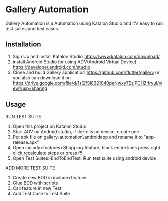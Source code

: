 # Gallery Automation
Gallery Automation is a Automation using Katalon Studio and it's easy to run test suites and test cases.

## Installation
1. Sign Up and Install Katalon Studio
https://www.katalon.com/download/
2. install Android Studio for using ADV(Android Virtual Device)
https://developer.android.com/studio
3. Clone and build Gallery application
https://github.com/flutter/gallery
or you also can download it on
https://drive.google.com/file/d/1sQfSl8321040peNwxy7EsjPCHZlfryuI/view?usp=sharing

## Usage
RUN TEST SUITE
1. Open this project on Katalon Studio
2. Start ADV on Android studio, if there is no device, create one
3. Put apk file on gallery-automation\androidapp and rename it to "app-release.apk"
4. Open include>features>Shopping.feature, block entire lines press  right click recalculate steps or press f5
5. Open Test Suites>EndToEndTest, Run test suite using android device

ADD MORE TEST SUITE
1. Create new BDD in include>feature
2. Glue BDD with scripts
3. Call feature in new Test 
4. Add Test Case to Test Suite
